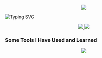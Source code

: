 
<p align="center">
  <img src="https://capsule-render.vercel.app/api?text=Welcome%20to%20My%20Ocean!&animation=fadeIn&type=waving&color=gradient&height=150"/>
</p>

![Typing SVG](https://readme-typing-svg.herokuapp.com?font=Fira+Code&color=00BFFF&center=true&vCenter=true&width=435&lines=Hi+I'm+MR+N000buddy;A+coding+shark+%F0%9F%A6%88;Welcome+to+my+ocean+of+code)

<p align="center">
<a href="https://skillicons.dev">
    <img src="https://github-readme-stats.vercel.app/api?username=n000buddy&theme=blueberry&show_icons=true&hide_border=false&count_private=true" />
  </a>
  <a href="https://skillicons.dev">
    <img src="https://github-readme-stats.vercel.app/api/top-langs/?username=n000buddy&theme=blueberry&show_icons=true&hide_border=false&layout=compact&langs_count=6" />
  </a>  
</p>

### Some Tools I Have Used and Learned
<p align="center">
  <a href="https://skillicons.dev">
    <img src="https://skillicons.dev/icons?i=apple,windows,linux,docker,azure,rider,visualstudio,vscode,arduino,cs,swift,html,css,dotnet,github,git,notion,postman,sqlite,wordpress,powershell&perline=8" />
  </a>
</p>








